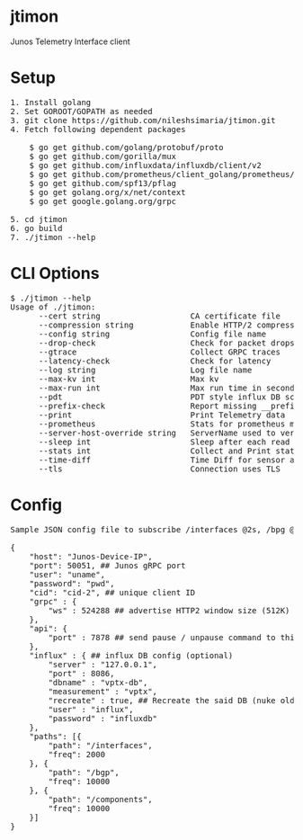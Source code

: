 # jtimon
Junos Telemetry Interface client

# Setup
<pre>
1. Install golang
2. Set GOROOT/GOPATH as needed
3. git clone https://github.com/nileshsimaria/jtimon.git
4. Fetch following dependent packages

    $ go get github.com/golang/protobuf/proto
    $ go get github.com/gorilla/mux
    $ go get github.com/influxdata/influxdb/client/v2
    $ go get github.com/prometheus/client_golang/prometheus/promhttp
    $ go get github.com/spf13/pflag
    $ go get golang.org/x/net/context
    $ go get google.golang.org/grpc

5. cd jtimon
6. go build
7. ./jtimon --help
</pre>

# CLI Options

<pre>
$ ./jtimon --help
Usage of ./jtimon:
      --cert string                   CA certificate file
      --compression string            Enable HTTP/2 compression (gzip, deflate)
      --config string                 Config file name
      --drop-check                    Check for packet drops
      --gtrace                        Collect GRPC traces
      --latency-check                 Check for latency
      --log string                    Log file name
      --max-kv int                    Max kv
      --max-run int                   Max run time in seconds
      --pdt                           PDT style influx DB schema
      --prefix-check                  Report missing __prefix__ in telemetry packet
      --print                         Print Telemetry data
      --prometheus                    Stats for prometheus monitoring system
      --server-host-override string   ServerName used to verify the hostname
      --sleep int                     Sleep after each read (ms)
      --stats int                     Collect and Print statistics periodically
      --time-diff                     Time Diff for sensor analysis using InfluxDB
      --tls                           Connection uses TLS
</pre>      

# Config
<pre>
Sample JSON config file to subscribe /interfaces @2s, /bpg @10s and /components @10s.

{
    "host": "Junos-Device-IP",
    "port": 50051, ## Junos gRPC port
    "user": "uname", 
    "password": "pwd",
    "cid": "cid-2", ## unique client ID
    "grpc" : {
        "ws" : 524288 ## advertise HTTP2 window size (512K) (default 64K)
    },
    "api": {
        "port" : 7878 ## send pause / unpause command to this port (optional)
    },
    "influx" : { ## influx DB config (optional)
        "server" : "127.0.0.1",
        "port" : 8086,
        "dbname" : "vptx-db",
        "measurement" : "vptx",
        "recreate" : true, ## Recreate the said DB (nuke old one)
        "user" : "influx",
        "password" : "influxdb"
    },    
    "paths": [{
        "path": "/interfaces",
        "freq": 2000
	}, {
        "path": "/bgp",
        "freq": 10000
	}, {
        "path": "/components",
        "freq": 10000
    }]
}
</pre>
